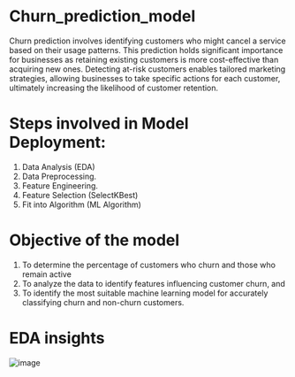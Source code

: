 # Churn_prediction_model
Churn prediction involves identifying customers who might cancel a service based on their usage patterns. This prediction holds significant importance for businesses as retaining existing customers is more cost-effective than acquiring new ones. Detecting at-risk customers enables tailored marketing strategies, allowing businesses to take specific actions for each customer, ultimately increasing the likelihood of customer retention.

# Steps involved in Model Deployment:
1. Data Analysis (EDA)
2. Data Preprocessing.
3. Feature Engineering.
4. Feature Selection (SelectKBest)
5. Fit into Algorithm (ML Algorithm)

# Objective of the model
1. To determine the percentage of customers who churn and those who remain active
2. To analyze the data to identify features influencing customer churn, and
3. To identify the most suitable machine learning model for accurately classifying churn and non-churn customers.

# EDA insights
![image](https://github.com/Shashankforcode2408/Churn_prediction_model/assets/126846732/e17b497d-e955-4e1b-899f-36a1aa23be59)







